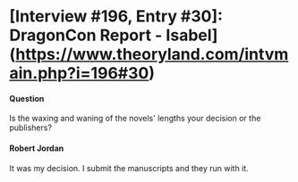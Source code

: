 # [Interview #196, Entry #30]: DragonCon Report - Isabel](https://www.theoryland.com/intvmain.php?i=196#30)

#### Question

Is the waxing and waning of the novels' lengths your decision or the publishers?

#### Robert Jordan

It was my decision. I submit the manuscripts and they run with it.

